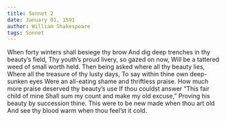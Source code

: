 ```yaml
---
title: Sonnet 2
date: January 01, 1591
author: William Shakespeare
tags: Sonnet
---
```


When forty winters shall besiege thy brow
And dig deep trenches in thy beauty’s field,
Thy youth’s proud livery, so gazed on now,
Will be a tattered weed of small worth held.
Then being asked where all thy beauty lies,
Where all the treasure of thy lusty days,
To say within thine own deep-sunken eyes
Were an all-eating shame and thriftless praise.
How much more praise deserved thy beauty’s use
If thou couldst answer “This fair child of mine
Shall sum my count and make my old excuse,”
Proving his beauty by succession thine.
This were to be new made when thou art old
And see thy blood warm when thou feel’st it cold.
